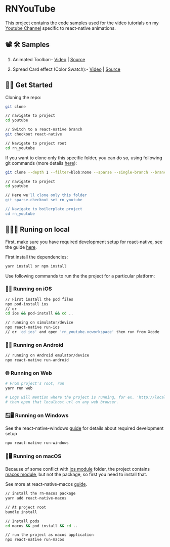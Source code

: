 # RNYouTube

This project contains the code samples used for the video tutorials on my [Youtube Channel](https://www.youtube.com/channel/UCAGVoY1fr4ki91Y8ufH1pQQ?sub_confirmation=1) specific to react-native animations.

## 📽️ 🛠 Samples

1. Animated Toolbar:- [Video](https://youtu.be/27pTWrcEDC4) | [Source](./src/animatedToolbar#readme)

2. Spread Card effect (Color Swatch):- [Video](https://youtu.be/lK6rAktDQJQ) | [Source](./src/colorSwatch#readme)

## 💪🏼 Get Started

Cloning the repo:

```sh
git clone

// navigate to project
cd youtube

// Switch to a react-native branch
git checkout react-native

// Navigate to project root
cd rn_youtube
```

If you want to clone only this specific folder, you can do so, using following git commands (more details [here](https://stackoverflow.com/a/52269934)):

```sh
git clone --depth 1 --filter=blob:none --sparse --single-branch --branch react-native https://github.com/Aashu-Dubey/youtube.git

// navigate to project
cd youtube

// Here we'll clone only this folder
git sparse-checkout set rn_youtube

// Navigate to boilerplate project
cd rn_youtube
```

## 🧑🏻‍💻 Runing on local

First, make sure you have required development setup for react-native, see the guide [here](https://reactnative.dev/docs/environment-setup).

First install the dependencies:

```sh
yarn install or npm install
```

Use following commands to run the the project for a particular platform:

### 🍎📱 Running on iOS

```sh
// First install the pod files
npx pod-install ios
// or
cd ios && pod-install && cd ..

// running on simulator/device
npx react-native run-ios
// or 'cd ios' and open 'rn_youtube.xcworkspace' then run from Xcode
```

### 🤖📱 Running on Android

```sh
// running on Android emulator/device
npx react-native run-android
```

### 🌐 Running on Web

```sh
# From project's root, run
yarn run web

# Logs will mention where the project is running, for ex. 'http://localhost:8080/'
# then open that localhost url on any web browser.
```

### 🪟🖥 Running on Windows

See the react-native-windows [guide](https://microsoft.github.io/react-native-windows/docs/getting-started) for details about required development setup

```sh
npx react-native run-windows
```

### 🍎🖥 Running on macOS

Because of some conflict with [ios module](./ios) folder, the project contains [macos module](./macos), but not the package, so first you need to install that.

See more at react-native-macos [guide](https://microsoft.github.io/react-native-windows/docs/rnm-getting-started).

```sh
// install the rn-macos package
yarn add react-native-macos

// At project root
bundle install

// Install pods
cd macos && pod install && cd ..

// run the project as macos application
npx react-native run-macos
```
